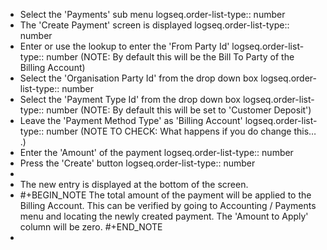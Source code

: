 - Select the 'Payments' sub menu
  logseq.order-list-type:: number
- The 'Create Payment' screen is displayed
  logseq.order-list-type:: number
- Enter or use the lookup to enter the 'From Party Id'
  logseq.order-list-type:: number
  (NOTE: By default this will be the Bill To Party of the Billing Account)
- Select the 'Organisation Party Id' from the drop down box
  logseq.order-list-type:: number
- Select the 'Payment Type Id' from the drop down box
  logseq.order-list-type:: number
  (NOTE: By default this will be set to 'Customer Deposit')
- Leave the 'Payment Method Type' as 'Billing Account'
  logseq.order-list-type:: number
  (NOTE TO CHECK: What happens if you do change this…​.)
- Enter the 'Amount' of the payment
  logseq.order-list-type:: number
- Press the 'Create' button
  logseq.order-list-type:: number
-
- The new entry is displayed at the bottom of the screen.
- #+BEGIN_NOTE
  	The total amount of the payment will be applied to the Billing Account.
  This can be verified by going to Accounting / Payments menu and locating the newly created payment.
  The 'Amount to Apply' column will be zero.
  #+END_NOTE
-